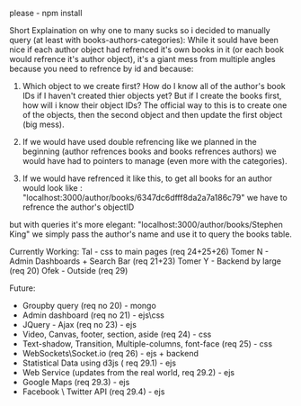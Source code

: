 please - npm install

Short Explaination on why one to many sucks so i decided to manually query (at least with books-authors-categories):
While it sould have been nice if each author object had refrenced it's own books in it (or each book would refrence it's author object), it's a giant mess from multiple angles because you need to refrence by id and because:

1. Which object to we create first? How do I know all of the author's book IDs if I haven't created thier objects yet?
But if I create the books first, how will i know their object IDs?
The official way to this is to create one of the objects, then the second object and then update the first object (big mess).

2. If we would have used double refrencing like we planned in the beginning (author refrences books and books refrences authors) we would have had to pointers to manage (even more with the categories).

3. If we would have refrenced it like this, to get all books for an author would look like :
 "localhost:3000/author/books/6347dc6dfff8da2a7a186c79"
we have to refrence the author's objectID

but with queries it's more elegant:
"localhost:3000/author/books/Stephen King"
we simply pass the author's name and use it to query the books table.

Currently Working:
Tal - css to main pages (req 24+25+26)
Tomer N - Admin Dashboards + Search Bar (req 21+23)
Tomer Y - Backend by large (req 20)
Ofek - Outside (req 29)

Future:
- Groupby query (req no 20) - mongo 
- Admin dashboard (req no 21) - ejs\css
- JQuery - Ajax (req no 23) - ejs
- Video, Canvas, footer, section, aside (req 24) - css
- Text-shadow, Transition, Multiple-columns, font-face (req 25) - css
- WebSockets\Socket.io (req 26) - ejs + backend
- Statistical Data using d3js ( req 29.1) - ejs
- Web Service (updates from the real world, req 29.2) - ejs
- Google Maps (req 29.3) - ejs
- Facebook \ Twitter API (req 29.4) - ejs
